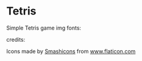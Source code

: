 # Tetris
Simple Tetris game
img fonts:

credits: <div>Icons made by <a href="https://www.flaticon.com/authors/smashicons" 
title="Smashicons">Smashicons</a> from <a href="https://www.flaticon.com/"
title="Flaticon">www.flaticon.com</a></div>

